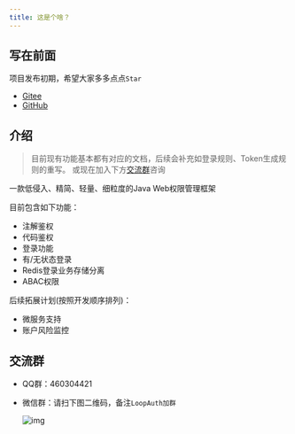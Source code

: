 ```yaml
---
title: 这是个啥？
---
```


## 写在前面

项目发布初期，希望大家多多点点`Star`
- [Gitee](https://gitee.com/lucky-color/loop-auth)
- [GitHub](https://github.com/ChangZou/LoopAuth)

## 介绍

> 目前现有功能基本都有对应的文档，后续会补充如登录规则、Token生成规则的重写。
> 或现在加入下方[交流群](./#交流群)咨询

一款低侵入、精简、轻量、细粒度的Java Web权限管理框架

目前包含如下功能：
- 注解鉴权
- 代码鉴权
- 登录功能
- 有/无状态登录
- Redis登录业务存储分离
- ABAC权限

后续拓展计划(按照开发顺序排列)：
- 微服务支持
- 账户风险监控

## 交流群
- QQ群：460304421
- 微信群：请扫下图二维码，备注`LoopAuth加群`

  <img src="/img/mywx.jpg" alt="img" />